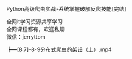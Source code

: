 Python高级爬虫实战-系统掌握破解反爬技能[完结]

全网it学习资源共享学习<br>全网课程都有，欢迎私聊<br>微信：jerryttom<br>

┣━[8.7]–8-9分布式爬虫的架设（上）.mp4